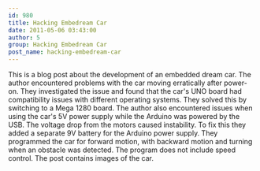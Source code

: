 ```yaml
---
id: 980
title: Hacking Embedream Car
date: 2011-05-06 03:43:00
author: 5
group: Hacking Embedream Car
post_name: hacking-embedream-car
---
```


This is a blog post about the development of an embedded dream car. The author encountered problems with the car moving erratically after power-on. They investigated the issue and found that the car's UNO board had compatibility issues with different operating systems. They solved this by switching to a Mega 1280 board.  The author also encountered issues when using the car's 5V power supply while the Arduino was powered by the USB. The voltage drop from the motors caused instability. To fix this they added a separate 9V battery for the Arduino power supply. They programmed the car for forward motion, with backward motion and turning when an obstacle was detected. The program does not include speed control.  The post contains images of the car. 